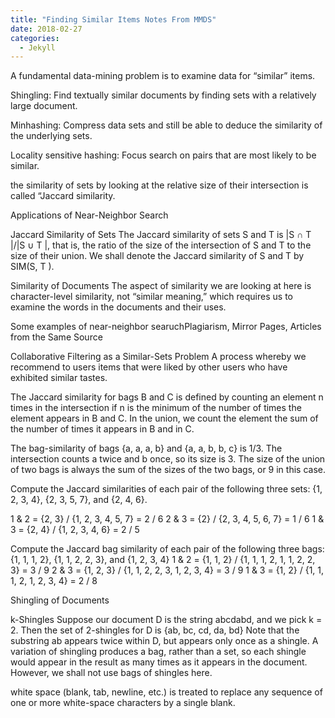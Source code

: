```yaml
---
title: "Finding Similar Items Notes From MMDS"
date: 2018-02-27
categories: 
  - Jekyll
---
```


A fundamental data-mining problem is to examine data for “similar” items.

Shingling:
Find textually similar documents by finding sets with a relatively large document.

Minhashing:
Compress data sets and still be able to deduce the similarity of the underlying sets.

Locality sensitive hashing:
Focus search on pairs that are most likely to be similar.

the similarity of sets by looking at the relative size of their intersection is called “Jaccard similarity.

Applications of Near-Neighbor Search

Jaccard Similarity of Sets
The Jaccard similarity of sets S and T is |S ∩ T |/|S ∪ T |, that is, the ratio of the size of the intersection of S and T to the size of their union. We shall denote the Jaccard similarity of S and T by SIM(S, T ).

Similarity of Documents
The aspect of similarity we are looking at here is character-level similarity, not “similar meaning,” which requires us to examine the words in the documents and their uses.

Some examples of near-neighbor searuchPlagiarism, Mirror Pages, Articles from the Same Source

Collaborative Filtering as a Similar-Sets Problem
A process whereby we recommend to users items that were liked by other users who have exhibited similar tastes.

The Jaccard similarity for bags B and C is defined by counting an element n times in the intersection if n is the minimum of the number of times the element appears in B and C. In the union, we count the element the sum of the number of times it appears in B and in C.

The bag-similarity of bags {a, a, a, b} and {a, a, b, b, c} is 1/3. The intersection counts a twice and b once, so its size is 3. The size of the union of two bags is always the sum of the sizes of the two bags, or 9 in this case.

Compute the Jaccard similarities of each pair of the following three sets: {1, 2, 3, 4}, {2, 3, 5, 7}, and {2, 4, 6}.

1 & 2 = {2, 3} / {1, 2, 3, 4, 5, 7} = 2 / 6
2 & 3 = {2} / {2, 3, 4, 5, 6, 7} = 1 / 6
1 & 3 = {2, 4} / {1, 2, 3, 4, 6} = 2 / 5

Compute the Jaccard bag similarity of each pair of the following three bags: {1, 1, 1, 2}, {1, 1, 2, 2, 3}, and {1, 2, 3, 4}
1 & 2 = {1, 1, 2} / {1, 1, 1, 2, 1, 1, 2, 2, 3} = 3 / 9
2 & 3 = {1, 2, 3} / {1, 1, 2, 2, 3, 1, 2, 3, 4} = 3 / 9
1 & 3 = {1, 2} / {1, 1, 1, 2, 1, 2, 3, 4} = 2 / 8


Shingling of Documents

k-Shingles
Suppose our document D is the string abcdabd, and we pick k = 2. Then the set of 2-shingles for D is {ab, bc, cd, da, bd}
Note that the substring ab appears twice within D, but appears only once as a shingle. A variation of shingling produces a bag, rather than a set, so each shingle would appear in the result as many times as it appears in the document. However, we shall not use bags of shingles here.

white space (blank, tab, newline,
etc.) is treated to replace any sequence of one or more white-space characters by a single blank.
